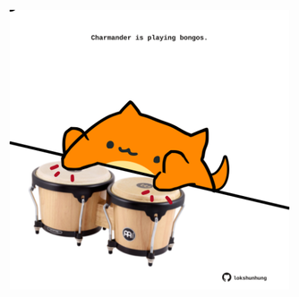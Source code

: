 <!-- built at 15/08/2023, 06:00:51 UTC -->
<p align="center">
  <img width="500" height="500" src="./ReadmeImage.svg">
</p>
